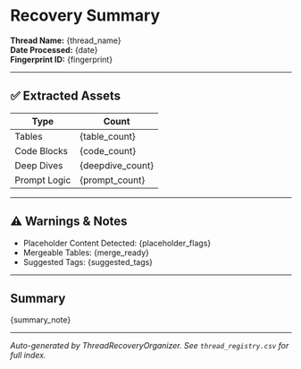 # Recovery Summary

**Thread Name:** {thread_name}  
**Date Processed:** {date}  
**Fingerprint ID:** {fingerprint}  

---

## ✅ Extracted Assets

| Type           | Count |
|----------------|-------|
| Tables         | {table_count} |
| Code Blocks    | {code_count} |
| Deep Dives     | {deepdive_count} |
| Prompt Logic   | {prompt_count} |

---

## ⚠️ Warnings & Notes

- Placeholder Content Detected: {placeholder_flags}
- Mergeable Tables: {merge_ready}
- Suggested Tags: {suggested_tags}

---

## Summary

{summary_note}

---

*Auto-generated by ThreadRecoveryOrganizer. See `thread_registry.csv` for full index.*
